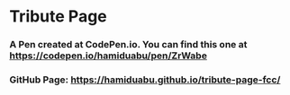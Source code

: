# Tribute Page
### A Pen created at CodePen.io. You can find this one at https://codepen.io/hamiduabu/pen/ZrWabe
### GitHub Page: https://hamiduabu.github.io/tribute-page-fcc/

 
